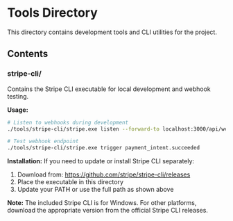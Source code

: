 # Tools Directory

This directory contains development tools and CLI utilities for the project.

## Contents

### stripe-cli/
Contains the Stripe CLI executable for local development and webhook testing.

**Usage:**
```bash
# Listen to webhooks during development
./tools/stripe-cli/stripe.exe listen --forward-to localhost:3000/api/webhooks/stripe

# Test webhook endpoint
./tools/stripe-cli/stripe.exe trigger payment_intent.succeeded
```

**Installation:**
If you need to update or install Stripe CLI separately:
1. Download from: https://github.com/stripe/stripe-cli/releases
2. Place the executable in this directory
3. Update your PATH or use the full path as shown above

**Note:** The included Stripe CLI is for Windows. For other platforms, download the appropriate version from the official Stripe CLI releases.
